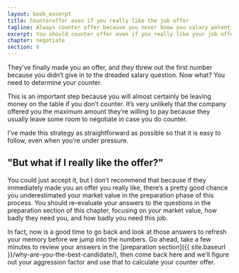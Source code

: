```yaml
---
layout: book_excerpt
title: Counteroffer even if you really like the job offer
tagline: Always counter offer because you never know you salary potential
excerpt: You should counter offer even if you really like your job offer because you could leave money on the table.
chapter: negotiate
section: 6
---
```


They’ve finally made you an offer, and *they* threw out the first number because you didn’t give in to the dreaded salary question. Now what? You need to determine your counter.

This is an important step because you will almost certainly be leaving money on the table if you don’t counter. It’s very unlikely that the company offered you the maximum amount they’re willing to pay because they usually leave some room to negotiate in case you do counter. 

I’ve made this strategy as straightforward as possible so that it is easy to follow, even when you’re under pressure. 

## "But what if I really like the offer?"

You could just accept it, but I don’t recommend that because if they immediately made you an offer you really like, there’s a pretty good chance you underestimated your market value in the preparation phase of this process. You should re-evaluate your answers to the questions in the preparation section of this chapter, focusing on your market value, how badly they need you, and how badly you need this job.

In fact, now is a good time to go back and look at those answers to refresh your memory before we jump into the numbers. Go ahead, take a few minutes to review your answers in the [preparation section]({{ site.baseurl }}/why-are-you-the-best-candidate/), then come back here and we’ll figure out your aggression factor and use that to calculate your counter offer.